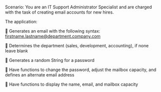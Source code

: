  Scenario: You are an IT Support Administrator Specialist and are
charged with the task of creating email accounts for new hires.

The application:

 Generates an email with the following syntax: firstname.lastname@department.company.com

 Determines the department (sales, development, accounting), if none leave blank

 Generates a random String for a password

 Have functions to change the password, adjust the mailbox capacity, and defines an alternate
email address

 Have functions to display the name, email, and mailbox capacity
